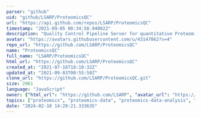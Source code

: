 ```yaml
---
parser: "github"
uid: "github/LSARP/ProteomicsQC"
url: "https://api.github.com/repos/LSARP/ProteomicsQC"
timestamp: "2021-09-05 00:34:58.940022"
description: "Quality Control Pipeline Server for quantitative Proteomics"
avatar: "https://avatars.githubusercontent.com/u/43147062?v=4"
repo_url: "https://github.com/LSARP/ProteomicsQC"
name: "ProteomicsQC"
full_name: "LSARP/ProteomicsQC"
html_url: "https://github.com/LSARP/ProteomicsQC"
created_at: "2021-07-16T18:10:32Z"
updated_at: "2021-09-03T00:55:50Z"
clone_url: "https://github.com/LSARP/ProteomicsQC.git"
size: 2961
language: "JavaScript"
owner: {"html_url": "https://github.com/LSARP", "avatar_url": "https://avatars.githubusercontent.com/u/43147062?v=4", "login": "LSARP", "type": "Organization"}
topics: ["proteomics", "proteomics-data", "proteomics-data-analysis", "quality-control", "pipelines", "pipeline-framework", "docker-compose"]
date: "2024-02-10 14:20:21.333635"
---
```

